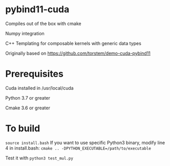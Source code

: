# pybind11-cuda

Compiles out of the box with cmake 

Numpy integration 

C++ Templating for composable kernels with generic data types 

Originally based on https://github.com/torstem/demo-cuda-pybind11

# Prerequisites

Cuda installed in /usr/local/cuda 

Python 3.7 or greater 

Cmake 3.6 or greater 

# To build 

```source install.bash``` 
If you want to use specific Python3 binary, modify line 4 in install.bash:
```cmake .. -DPYTHON_EXECUTABLE=/path/to/executable```


Test it with 
```python3 test_mul.py``` 
 
